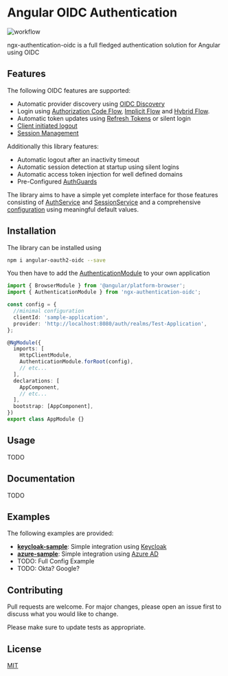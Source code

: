 # Angular OIDC Authentication
![workflow](https://github.com/lizzyTheLizard/ngx-authentication-oidc/actions/workflows/test.yml/badge.svg)

ngx-authentication-oidc is a full fledged authentication solution for Angular using OIDC

## Features
The following OIDC features are supported:
* Automatic provider discovery using [OIDC Discovery](https://openid.net/specs/openid-connect-discovery-1_0.html)
* Login using [Authorization Code Flow](https://openid.net/specs/openid-connect-core-1_0.html#CodeFlowAuth), [Implicit Flow](https://openid.net/specs/openid-connect-core-1_0.html#ImplicitFlowAuth) and [Hybrid Flow](https://openid.net/specs/openid-connect-core-1_0.html#HybridFlowAuth). 
* Automatic token updates using [Refresh Tokens](https://openid.net/specs/openid-connect-core-1_0.html#RefreshTokens) or silent login
* [Client initiated logout](https://openid.net/specs/openid-connect-rpinitiated-1_0.html)
* [Session Management](https://openid.net/specs/openid-connect-session-1_0.html)

Additionally this library features:
* Automatic logout after an inactivity timeout
* Automatic session detection at startup using silent logins
* Automatic access token injection for well defined domains
* Pre-Configured [AuthGuards](https://angular.io/api/router/CanActivate)

The library aims to have a simple yet complete interface for those features consisting of [AuthService](projects/ngx-authentication-oidc/src/lib/auth.service.ts) and [SessionService](projects/ngx-authentication-oidc/src/lib/session.service.ts) and a comprehensive [configuration](projects/ngx-authentication-oidc/src/lib/configuration/oauth-config.ts) using meaningful default values.
## Installation
The library can be installed using
```sh
npm i angular-oauth2-oidc --save
```

You then have to add the [AuthenticationModule](projects/ngx-authentication-oidc/src/lib/authentication-module.ts) to your own application

```Typescript
import { BrowserModule } from '@angular/platform-browser';
import { AuthenticationModule } from 'ngx-authentication-oidc';

const config = {
  //minimal configuration
  clientId: 'sample-application',
  provider: 'http://localhost:8080/auth/realms/Test-Application',
};

@NgModule({
  imports: [
    HttpClientModule,
    AuthenticationModule.forRoot(config),
    // etc...
  ],
  declarations: [
    AppComponent,
    // etc...
  ],
  bootstrap: [AppComponent],
})
export class AppModule {}
```

## Usage
TODO

## Documentation
TODO

## Examples
The following examples are provided:
* **[keycloak-sample](projects/keycloak-sample/README.md)**: Simple integration using [Keycloak](https://www.keycloak.org/)
* **[azure-sample](projects/azure-sample/README.md)**: Simple integration using [Azure AD](https://azure.microsoft.com/en-us/services/active-directory/)
* TODO: Full Config Example
* TODO: Okta? Google?
  
## Contributing
Pull requests are welcome. For major changes, please open an issue first to discuss what you would like to change.

Please make sure to update tests as appropriate.

## License
[MIT](LICENSE)
